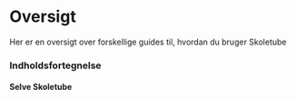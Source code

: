 # Oversigt

Her er en oversigt over forskellige guides til, hvordan du bruger Skoletube



### Indholdsfortegnelse

#### Selve Skoletube

